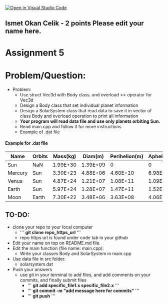 [![Open in Visual Studio Code](https://classroom.github.com/assets/open-in-vscode-c66648af7eb3fe8bc4f294546bfd86ef473780cde1dea487d3c4ff354943c9ae.svg)](https://classroom.github.com/online_ide?assignment_repo_id=8754285&assignment_repo_type=AssignmentRepo)
## Ismet Okan Celik - 2 points Please edit your name here.

# Assignment 5


# Problem/Question:
- Problem:
  - Use struct Vec3d with Body class. and overload << operator for Vec3d 
  - Design a Body class that set individual planet information 
  - Design a SolarSystem class that read data to save it in vector of class Body and overload operation to print all information 
  - **Your program will read data file and use only planets orbiting Sun.**
  - Read main.cpp and follow it for more instructions
  - Example of .dat file 
  
#### Example for .dat file
| Name    | Orbits | Mass(kg) | Diam(m)  | Perihelion(m) | Aphelion(m) | orbPeriod(days) | rotationalPeriod(hours) | axialtilt(deg) | orbinclin(deg) |
| ------- | ------ | -------- | -------- | ------------- | ----------- | --------------- | ----------------------- | -------------- | -------------- |
| Sun     | NaN    | 1.99E+30 | 1.39E+09 | 0             | 0           | 0               | 587.28                  | 0              | 0              |
| Mercury | Sun    | 3.30E+23 | 4.88E+06 | 4.60E+10      | 6.98E+10    | 88              | 1407.6                  | 0.01           | 7              |
| Venus   | Sun    | 4.87E+24 | 1.21E+07 | 1.08E+11      | 1.09E+11    | 224.7           | \-5832.5                | 177.4          | 3.4            |
| Earth   | Sun    | 5.97E+24 | 1.28E+07 | 1.47E+11      | 1.52E+11    | 365.2425        | 23.9                    | 23.4           | 0              |
| Moon    | Earth  | 7.30E+22 | 3.48E+06 | 3.63E+08      | 4.06E+08    | 27.3            | 655.7                   | 6.7            | 5.1            |

## TO-DO:
  - clone your repo to your local computer
    - ''' <b>git clone repo_https_url</b> '''
    - repo https url is found under code tab in your github
  - Edit your name on top on README.md file.
  - Edit the main function (file name: main.cpp):
    - Write your classes Body and SolarSystem in main.cpp
  - Use data file in src folder:
    - solarsystem.dat
  - Push your answers
    - use git in your terminal to add files, and add comments on your commits, and finally submit files
      - ''' <b>git add specific_file1.x specific_file2.x</b> '''
      - ''' <b>git commit -m "add message here for commits"</b> '''
      - ''' <b>git push</b> ''' 
     
    
      
    
